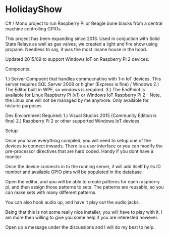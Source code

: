 HolidayShow
===========

C# / Mono project to run Raspberry Pi or Beagle bone blacks from a central machine controlling GPIOs.

This project has been expanding since 2013.   Used in conjuction with Solid State Relays as well
as gas valves, we created a light and fire show using propane.   Needless to say, it was the most insane house in the hood.

Updated 2015/09 to support Windows IoT on Raspberry Pi 2 devices.

Compoents:

1.) Server Compoent that handles commucnatino with 1-n IoT devices. This server requires SQL Server 2008 or higher (Express is fine) / Windows
2.) The Editor built in WPF, so windows is required.
3.) The EndPoint is available for Linux Raspberry Pi (v1) or Windows IoT Raspberry Pi 2 - Note, the Linux one will not be managed by me anymore. Only available for historic purposes

Dev Enviornment Required:
1.) Visual Studios 2015 (Community Edition is fine)
2.) Raspberry Pi 2 or other supported Windows IoT devices

Setup:

Once you have everything compiled, you will need to setup one of the devices to connect inwards. 
There is a user interface or you can modify the pre-processor directives that are hard coded. Handy if you dont have a monitor 

Once the device connects in to the running server, it will add itself by its ID number and available GPIO pins will be populated in the database

Open the editor, and you will be able to create patterns for each raspberry pi, and then assign those patterns to sets. The patterns are reusable, so you can make 
sets with many different patterns. 

You can also hook audio up, and have it play out the audio jacks.

Being that this is not some really nice installer, you will have to play with it. I am more then willing to give you some help if you are interested however. 

Open up a message under the discussions and I will do my best to help.


